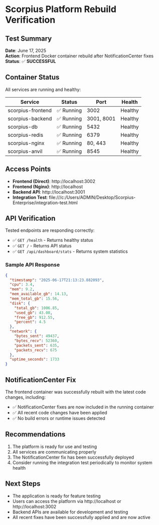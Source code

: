 # Scorpius Platform Rebuild Verification

## Test Summary
**Date**: June 17, 2025  
**Action**: Frontend Docker container rebuild after NotificationCenter fixes  
**Status**: ✅ **SUCCESSFUL**

## Container Status
All services are running and healthy:

| Service | Status | Port | Health |
|---------|--------|------|--------|
| scorpius-frontend | ✅ Running | 3002 | Healthy |
| scorpius-backend | ✅ Running | 3001, 8001 | Healthy |
| scorpius-db | ✅ Running | 5432 | Healthy |
| scorpius-redis | ✅ Running | 6379 | Healthy |
| scorpius-nginx | ✅ Running | 80, 443 | Healthy |
| scorpius-anvil | ✅ Running | 8545 | Healthy |

## Access Points
- **Frontend (Direct)**: http://localhost:3002
- **Frontend (Nginx)**: http://localhost
- **Backend API**: http://localhost:3001
- **Integration Test**: file:///c:/Users/ADMIN/Desktop/Scorpius-Enterprise/integration-test.html

## API Verification
Tested endpoints are responding correctly:
- ✅ `GET /health` - Returns healthy status
- ✅ `GET /` - Returns API status
- ✅ `GET /api/dashboard/stats` - Returns system statistics

### Sample API Response
```json
{
  "timestamp": "2025-06-17T21:13:23.882093",
  "cpu": 3.4,
  "mem": 9.2,
  "mem_available_gb": 14.13,
  "mem_total_gb": 15.56,
  "disk": {
    "total_gb": 1006.85,
    "used_gb": 43.08,
    "free_gb": 912.55,
    "percent": 4.5
  },
  "network": {
    "bytes_sent": 49437,
    "bytes_recv": 52360,
    "packets_sent": 635,
    "packets_recv": 675
  },
  "uptime_seconds": 1733
}
```

## NotificationCenter Fix
The frontend container was successfully rebuilt with the latest code changes, including:
- ✅ NotificationCenter fixes are now included in the running container
- ✅ All recent code changes have been applied
- ✅ No build errors or runtime issues detected

## Recommendations
1. The platform is ready for use and testing
2. All services are communicating properly
3. The NotificationCenter fix has been successfully deployed
4. Consider running the integration test periodically to monitor system health

## Next Steps
- The application is ready for feature testing
- Users can access the platform via http://localhost or http://localhost:3002
- Backend APIs are available for development and testing
- All recent fixes have been successfully applied and are now active
